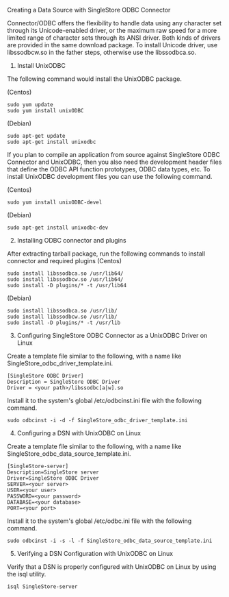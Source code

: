 Creating a Data Source with SingleStore ODBC Connector

Connector/ODBC offers the flexibility to handle data using any character set through
its Unicode-enabled driver, or the maximum raw speed for a more limited range of character
sets through its ANSI driver.
Both kinds of drivers are provided in the same download package.
To install Unicode driver, use libssodbcw.so in the father steps,
otherwise use the libssodbca.so.

1. Install UnixODBC

The following command would install the UnixODBC package.

(Centos)
```
sudo yum update
sudo yum install unixODBC
```
(Debian)
```
sudo apt-get update
sudo apt-get install unixodbc
```

If you plan to compile an application from source against SingleStore ODBC Connector and UnixODBC,
then you also need the development header files that define the ODBC API function prototypes,
ODBC data types, etc.
To install UnixODBC development files you can use the following command.

(Centos)
```
sudo yum install unixODBC-devel
```
(Debian)
```
sudo apt-get install unixodbc-dev
```

2. Installing ODBC connector and plugins

After extracting tarball package, run the following commands to install connector and required plugins
(Centos)
```
sudo install libssodbca.so /usr/lib64/
sudo install libssodbcw.so /usr/lib64/
sudo install -D plugins/* -t /usr/lib64
```
(Debian)
```
sudo install libssodbca.so /usr/lib/
sudo install libssodbcw.so /usr/lib/
sudo install -D plugins/* -t /usr/lib
```

3. Configuring SingleStore ODBC Connector as a UnixODBC Driver on Linux

Create a template file similar to the following,
with a name like SingleStore_odbc_driver_template.ini.

```
[SingleStore ODBC Driver]
Description = SingleStore ODBC Driver
Driver = <your path>/libssodbc[a|w].so
```

Install it to the system's global /etc/odbcinst.ini file with the following command.

```
sudo odbcinst -i -d -f SingleStore_odbc_driver_template.ini
```

4. Configuring a DSN with UnixODBC on Linux

Create a template file similar to the following,
with a name like SingleStore_odbc_data_source_template.ini.

```
[SingleStore-server]
Description=SingleStore server
Driver=SingleStore ODBC Driver
SERVER=<your server>
USER=<your user>
PASSWORD=<your password>
DATABASE=<your database>
PORT=<your port>
```

Install it to the system's global /etc/odbc.ini file with the following command.

```
sudo odbcinst -i -s -l -f SingleStore_odbc_data_source_template.ini
```

5. Verifying a DSN Configuration with UnixODBC on Linux

Verify that a DSN is properly configured with UnixODBC on Linux by using the isql utility.

```
isql SingleStore-server
```
